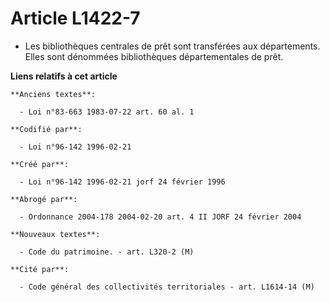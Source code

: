 # Article L1422-7

- Les bibliothèques centrales de prêt sont transférées aux départements. Elles sont dénommées bibliothèques départementales
de prêt.

**Liens relatifs à cet article**

	**Anciens textes**:

	  - Loi n°83-663 1983-07-22 art. 60 al. 1

	**Codifié par**:

	  - Loi n°96-142 1996-02-21

	**Créé par**:

	  - Loi n°96-142 1996-02-21 jorf 24 février 1996

	**Abrogé par**:

	  - Ordonnance 2004-178 2004-02-20 art. 4 II JORF 24 février 2004

	**Nouveaux textes**:

	  - Code du patrimoine. - art. L320-2 (M)

	**Cité par**:

	  - Code général des collectivités territoriales - art. L1614-14 (M)
